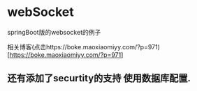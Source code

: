 # webSocket
springBoot版的websocket的例子

相关博客(点击https://boke.maoxiaomiyy.com/?p=971)[https://boke.maoxiaomiyy.com/?p=971]

## 还有添加了securtity的支持 使用数据库配置.
